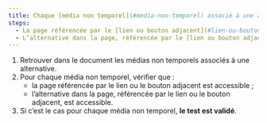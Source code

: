 ```yaml
---
title: Chaque [média non temporel](#media-non-temporel) associé à une alternative vérifie-t-il une de ces conditions (hors cas particuliers) ?
steps:
  - La page référencée par le [lien ou bouton adjacent](#lien-ou-bouton-adjacent) est accessible.
  - L’alternative dans la page, référencée par le [lien ou bouton adjacent](#lien-ou-bouton-adjacent), est accessible.
---
```


1. Retrouver dans le document les médias non temporels associés à une alternative.
2. Pour chaque média non temporel, vérifier que :
   - la page référencée par le lien ou le bouton adjacent est accessible ;
   - l’alternative dans la page, référencée par le lien ou le bouton adjacent, est accessible.
3. Si c’est le cas pour chaque média non temporel, **le test est validé**.